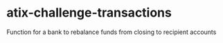 # atix-challenge-transactions
Function for a bank to rebalance funds from closing to recipient accounts
